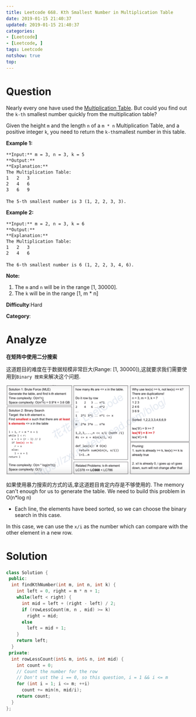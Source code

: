 ```yaml
---
title: Leetcode 668. Kth Smallest Number in Multiplication Table
date: 2019-01-15 21:40:37
updated: 2019-01-15 21:40:37
categories: 
- [Leetcode]
- [Leetcode, ]
tags: Leetcode
notshow: true
top:
---
```


# Question

Nearly every one have used the  [Multiplication Table](https://en.wikipedia.org/wiki/Multiplication_table). But could you find out the  `k-th`  smallest number quickly from the multiplication table?

Given the height  `m`  and the length  `n`  of a  `m * n`  Multiplication Table, and a positive integer  `k`, you need to return the  `k-th`smallest number in this table.

**Example 1:**  

```
**Input:** m = 3, n = 3, k = 5
**Output:** 
**Explanation:** 
The Multiplication Table:
1	2	3
2	4	6
3	6	9

The 5-th smallest number is 3 (1, 2, 2, 3, 3).
```

**Example 2:**  

```
**Input:** m = 2, n = 3, k = 6
**Output:** 
**Explanation:** 
The Multiplication Table:
1	2	3
2	4	6

The 6-th smallest number is 6 (1, 2, 2, 3, 4, 6).
```

**Note:**  

1.  The  `m`  and  `n`  will be in the range [1, 30000].
2.  The  `k`  will be in the range [1, m * n]

**Difficulty**:Hard

**Category**:

<!-- more -->

# Analyze

**在矩阵中使用二分搜索**

这道题目的难度在于数据规模非常巨大(Range: [1, 30000]),这就要求我们需要使用到`Binary 搜索`来解决这个问题.

![](/images/in-post/2019-01-15-Leetcode-668-Kth-Smallest-Number-in-Multiplication-Table/2019-01-15-21-45-16.png)

如果使用暴力搜索的方式的话,拿这道题目肯定内存是不够使用的. The memory can't enough for us to generate the table. We need to build this problem in O(n*log n)

- Each line, the elements have beed sorted, so we can choose the binary search in this case.

In this case, we can use the `x/i` as the number which can compare with the other element in a new row.

# Solution

```cpp
class Solution {
 public:
  int findKthNumber(int m, int n, int k) {
    int left = 0, right = m * n + 1;
    while(left < right) {
      int mid = left + (right - left) / 2;
      if (rowLessCount(m, n , mid) >= k)
        right = mid;
      else
        left = mid + 1;
    }
    return left;
  }
 private:
  int rowLessCount(int& m, int& n, int mid) {
    int count = 0;
    // Count the number for the row
    // Don't ust the i == 0, so this question, i = 1 && i <= m
    for (int i = 1; i <= m; ++i)
      count += min(n, mid/i);
    return count;
  }
};
```